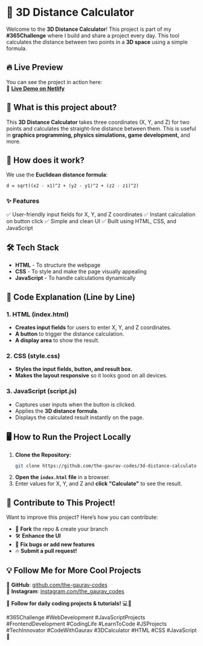 # 🚀 3D Distance Calculator

Welcome to the **3D Distance Calculator**! This project is part of my **#365Challenge** where I build and share a project every day. This tool calculates the distance between two points in a **3D space** using a simple formula.

## 🔥 Live Preview  
You can see the project in action here:  
🔗 **[Live Demo on Netlify](https://3d-distance-calculator-gaurav.netlify.app/)**


## 📌 What is this project about?
This **3D Distance Calculator** takes three coordinates (X, Y, and Z) for two points and calculates the straight-line distance between them. This is useful in **graphics programming, physics simulations, game development,** and more.

## 📐 How does it work?
We use the **Euclidean distance formula**:

```
d = sqrt((x2 - x1)^2 + (y2 - y1)^2 + (z2 - z1)^2)
```

### ✨ Features
✅ User-friendly input fields for X, Y, and Z coordinates
✅ Instant calculation on button click
✅ Simple and clean UI
✅ Built using HTML, CSS, and JavaScript

## 🛠️ Tech Stack
- **HTML** - To structure the webpage
- **CSS** - To style and make the page visually appealing
- **JavaScript** - To handle calculations dynamically

## 📖 Code Explanation (Line by Line)

### **1. HTML (index.html)**
- **Creates input fields** for users to enter X, Y, and Z coordinates.
- **A button** to trigger the distance calculation.
- **A display area** to show the result.

### **2. CSS (style.css)**
- **Styles the input fields, button, and result box.**
- **Makes the layout responsive** so it looks good on all devices.

### **3. JavaScript (script.js)**
- Captures user inputs when the button is clicked.
- Applies the **3D distance formula**.
- Displays the calculated result instantly on the page.

## 🖥️ How to Run the Project Locally
1. **Clone the Repository:**
   ```sh
   git clone https://github.com/the-gaurav-codes/3d-distance-calculator.git
   ```
2. **Open the `index.html` file** in a browser.
3. Enter values for X, Y, and Z and **click "Calculate"** to see the result.

## 🎯 Contribute to This Project!
Want to improve this project? Here’s how you can contribute:
- 🚀 **Fork** the repo & create your branch
- 🛠️ **Enhance the UI**
- 🐞 **Fix bugs or add new features**
- 🔥 **Submit a pull request!**

## 💡 Follow Me for More Cool Projects
📌 **GitHub**: [github.com/the-gaurav-codes](https://github.com/the-gaurav-codes)  
📌 **Instagram**: [instagram.com/the_gaurav_codes](https://instagram.com/the_gaurav_codes)  

🔔 **Follow for daily coding projects & tutorials!** 💻🚀


#365Challenge #WebDevelopment #JavaScriptProjects #FrontendDevelopment #CodingLife #LearnToCode #JSProjects #TechInnovator #CodeWithGaurav #3DCalculator #HTML #CSS #JavaScript 🚀
